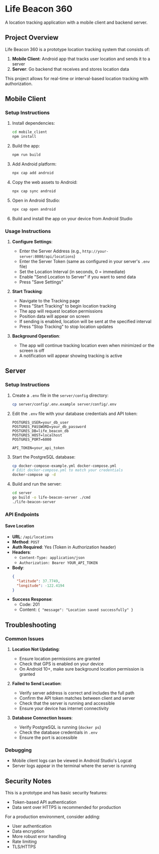 # Life Beacon 360

A location tracking application with a mobile client and backend server.

## Project Overview

Life Beacon 360 is a prototype location tracking system that consists of:

1. **Mobile Client**: Android app that tracks user location and sends it to a server
2. **Server**: Go backend that receives and stores location data

This project allows for real-time or interval-based location tracking with authorization.

## Mobile Client

### Setup Instructions

1. Install dependencies:

   ```bash
   cd mobile_client
   npm install
   ```

2. Build the app:

   ```bash
   npm run build
   ```

3. Add Android platform:

   ```bash
   npx cap add android
   ```

4. Copy the web assets to Android:

   ```bash
   npx cap sync android
   ```

5. Open in Android Studio:

   ```bash
   npx cap open android
   ```

6. Build and install the app on your device from Android Studio

### Usage Instructions

1. **Configure Settings**:

   - Enter the Server Address (e.g., `http://your-server:8080/api/locations`)
   - Enter the Server Token (same as configured in your server's `.env` file)
   - Set the Location Interval (in seconds, 0 = immediate)
   - Enable "Send Location to Server" if you want to send data
   - Press "Save Settings"

2. **Start Tracking**:

   - Navigate to the Tracking page
   - Press "Start Tracking" to begin location tracking
   - The app will request location permissions
   - Position data will appear on screen
   - If sending is enabled, location will be sent at the specified interval
   - Press "Stop Tracking" to stop location updates

3. **Background Operation**:
   - The app will continue tracking location even when minimized or the screen is off
   - A notification will appear showing tracking is active

## Server

### Setup Instructions

1. Create a `.env` file in the `server/config` directory:

   ```bash
   cp server/config/.env.example server/config/.env
   ```

2. Edit the `.env` file with your database credentials and API token:

   ```
   POSTGRES_USER=your_db_user
   POSTGRES_PASSWORD=your_db_password
   POSTGRES_DB=life_beacon_db
   POSTGRES_HOST=localhost
   POSTGRES_PORT=6000

   API_TOKEN=your_api_token
   ```

3. Start the PostgreSQL database:

   ```bash
   cp docker-compose-example.yml docker-compose.yml
   # Edit docker-compose.yml to match your credentials
   docker-compose up -d
   ```

4. Build and run the server:
   ```bash
   cd server
   go build -o life-beacon-server ./cmd
   ./life-beacon-server
   ```

### API Endpoints

#### Save Location

- **URL**: `/api/locations`
- **Method**: `POST`
- **Auth Required**: Yes (Token in Authorization header)
- **Headers**:
  - `Content-Type: application/json`
  - `Authorization: Bearer YOUR_API_TOKEN`
- **Body**:
  ```json
  {
    "latitude": 37.7749,
    "longitude": -122.4194
  }
  ```
- **Success Response**:
  - Code: 201
  - Content: `{ "message": "Location saved successfully" }`

## Troubleshooting

### Common Issues

1. **Location Not Updating**:

   - Ensure location permissions are granted
   - Check that GPS is enabled on your device
   - On Android 10+, make sure background location permission is granted

2. **Failed to Send Location**:

   - Verify server address is correct and includes the full path
   - Confirm the API token matches between client and server
   - Check that the server is running and accessible
   - Ensure your device has internet connectivity

3. **Database Connection Issues**:
   - Verify PostgreSQL is running (`docker ps`)
   - Check the database credentials in `.env`
   - Ensure the port is accessible

### Debugging

- Mobile client logs can be viewed in Android Studio's Logcat
- Server logs appear in the terminal where the server is running

## Security Notes

This is a prototype and has basic security features:

- Token-based API authentication
- Data sent over HTTPS is recommended for production

For a production environment, consider adding:

- User authentication
- Data encryption
- More robust error handling
- Rate limiting
- TLS/HTTPS
